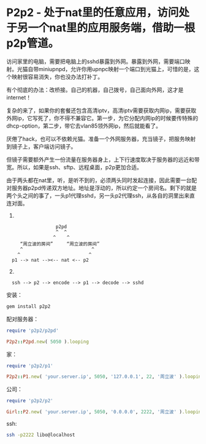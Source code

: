 # P2p2 - 处于nat里的任意应用，访问处于另一个nat里的应用服务端，借助一根p2p管道。

访问家里的电脑，需要把电脑上的sshd暴露到外网。暴露到外网，需要端口映射。光猫自带miniupnpd，允许你用upnpc映射一个端口到光猫上，可惜的是，这个映射很容易消失，你也没办法打补丁。

有个彻底的办法：改桥接。自己的机器，自己拨号，自己面向外网，这才是internet！

复杂的来了，如果你的套餐还包含高清iptv，高清iptv需要获取内网ip，需要获取外网ip，它写死了，你不得不兼容它。第一步，为它分配内网ip的时候要传特殊的dhcp-option，第二步，带它去vlan85领外网ip，然后就能看了。

厌倦了hack，也可以不依赖光猫。准备一个外网服务器，充当镜子，把服务映射到镜子上，客户端访问镜子。

但镜子需要额外产生一份流量在服务器身上，上下行速度取决于服务器的远近和带宽。所以，如果是ssh、sftp、远程桌面，p2p更加合适。

由于两头都在nat里，听，是听不到的，必须两头同时发起连接，因此需要一台配对服务器p2pd传递双方地址。地址是浮动的，所以约定一个房间名。剩下的就是两个头之间的事了，一头p1代理sshd，另一头p2代理ssh，从各自的洞里出来直连对面。

1.
```
                  p2pd
                  ^  ^
                 ^    ^
     “周立波的房间”     “周立波的房间”
     ^                         ^
    ^                         ^
  p1 --> nat --><-- nat <-- p2
```

2.
```
  ssh --> p2 --> encode --> p1 --> decode --> sshd
```

安装：

```bash
gem install p2p2
```

配对服务器：

```ruby
require 'p2p2/p2pd'

P2p2::P2pd.new( 5050 ).looping
```

家：

```ruby
require 'p2p2/p1'

P2p2::P1.new( 'your.server.ip', 5050, '127.0.0.1', 22, '周立波' ).looping
```

公司：

```ruby
require 'p2p2/p2'

Girl::P2.new( 'your.server.ip', 5050, '0.0.0.0', 2222, '周立波' ).looping
```

ssh:

```bash
ssh -p2222 libo@localhost
```
